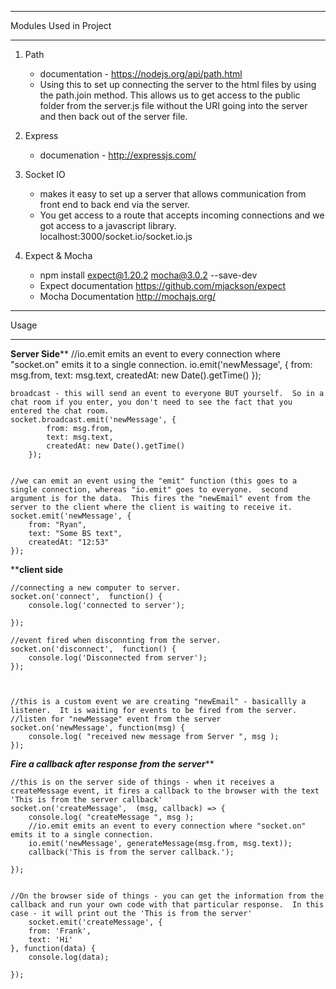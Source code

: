 _______________________________________________

Modules Used in Project
_______________________________________________

1. Path 
	- documentation - https://nodejs.org/api/path.html
	- Using this to set up connecting the server to the html files by using the path.join method.  This allows us to get access to the public folder from the server.js file without the URI going into the server and then back out of the server file. 

2. Express
	- documenation - http://expressjs.com/

3. Socket IO
	- makes it easy to set up a server that allows communication from front end to back end via the server.
	- You get access to a route that accepts incoming connections and we got access to a javascript library. localhost:3000/socket.io/socket.io.js

4. Expect & Mocha
	- npm install expect@1.20.2 mocha@3.0.2 --save-dev
	- Expect documentation
		https://github.com/mjackson/expect
	- Mocha Documentation
		http://mochajs.org/





_______________________________________________

Usage
_______________________________________________

******Server Side********
	//io.emit emits an event to every connection where "socket.on" emits it to a single connection.
	io.emit('newMessage', {
		from: msg.from,
		text: msg.text,
		createdAt: new Date().getTime()
	});


	broadcast - this will send an event to everyone BUT yourself.  So in a chat room if you enter, you don't need to see the fact that you entered the chat room. 
	socket.broadcast.emit('newMessage', {
			from: msg.from,
			text: msg.text,
			createdAt: new Date().getTime()
		});


	//we can emit an event using the "emit" function (this goes to a single connection, whereas "io.emit" goes to everyone.  second argument is for the data.  This fires the "newEmail" event from the server to the client where the client is waiting to receive it. 
	socket.emit('newMessage', {
		from: "Ryan",
		text: "Some BS text",
		createdAt: "12:53"
	});

************client side**********
	
	//connecting a new computer to server.
	socket.on('connect',  function() {
		console.log('connected to server');

	});
	
	//event fired when disconnting from the server.
	socket.on('disconnect',  function() {
		console.log('Disconnected from server');
	});



	//this is a custom event we are creating "newEmail" - basicallly a listener.  It is waiting for events to be fired from the server.
	//listen for "newMessage" event from the server
	socket.on('newMessage', function(msg) {
		console.log( "received new message from Server ", msg );
	});



*******Fire a callback after response from the server*********

	//this is on the server side of things - when it receives a createMessage event, it fires a callback to the browser with the text 'This is from the server callback'
	socket.on('createMessage',  (msg, callback) => {
		console.log( "createMessage ", msg );
		//io.emit emits an event to every connection where "socket.on" emits it to a single connection.
		io.emit('newMessage', generateMessage(msg.from, msg.text));
		callback('This is from the server callback.');

	});


	//On the browser side of things - you can get the information from the callback and run your own code with that particular response.  In this case - it will print out the 'This is from the server'
		socket.emit('createMessage', {
		from: 'Frank',
		text: 'Hi'
	}, function(data) {
		console.log(data);

	});
